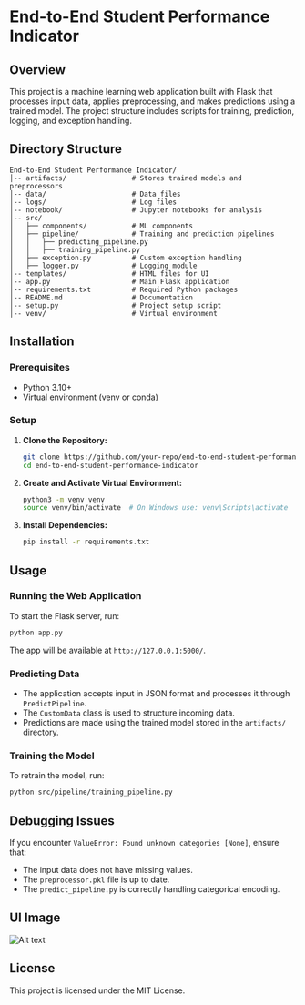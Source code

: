 # End-to-End Student Performance Indicator

## Overview

This project is a machine learning web application built with Flask that processes input data, applies preprocessing, and makes predictions using a trained model. The project structure includes scripts for training, prediction, logging, and exception handling.

## Directory Structure

```
End-to-End Student Performance Indicator/
│-- artifacts/                # Stores trained models and preprocessors
│-- data/                     # Data files
│-- logs/                     # Log files
│-- notebook/                 # Jupyter notebooks for analysis
│-- src/
│   ├── components/           # ML components
│   ├── pipeline/             # Training and prediction pipelines
│   │   ├── predicting_pipeline.py
│   │   ├── training_pipeline.py
│   ├── exception.py          # Custom exception handling
│   ├── logger.py             # Logging module
│-- templates/                # HTML files for UI
│-- app.py                    # Main Flask application
│-- requirements.txt          # Required Python packages
│-- README.md                 # Documentation
│-- setup.py                  # Project setup script
│-- venv/                     # Virtual environment
```

## Installation

### Prerequisites

- Python 3.10+
- Virtual environment (venv or conda)

### Setup

1. **Clone the Repository:**
   ```bash
   git clone https://github.com/your-repo/end-to-end-student-performance-indicator.git
   cd end-to-end-student-performance-indicator
   ```
2. **Create and Activate Virtual Environment:**
   ```bash
   python3 -m venv venv
   source venv/bin/activate  # On Windows use: venv\Scripts\activate
   ```
3. **Install Dependencies:**
   ```bash
   pip install -r requirements.txt
   ```

## Usage

### Running the Web Application

To start the Flask server, run:

```bash
python app.py
```

The app will be available at `http://127.0.0.1:5000/`.

### Predicting Data

- The application accepts input in JSON format and processes it through `PredictPipeline`.
- The `CustomData` class is used to structure incoming data.
- Predictions are made using the trained model stored in the `artifacts/` directory.

### Training the Model

To retrain the model, run:

```bash
python src/pipeline/training_pipeline.py
```

## Debugging Issues

If you encounter `ValueError: Found unknown categories [None]`, ensure that:

- The input data does not have missing values.
- The `preprocessor.pkl` file is up to date.
- The `predict_pipeline.py` is correctly handling categorical encoding.

## UI Image

<!-- To add an image of the UI:

1. Capture a screenshot of the web interface.
2. Save it in the `assets/` directory.
3. Link it in this README as follows:
   ```markdown
   ![App UI](assets/UI_image.png)
   ``` -->

   ![Alt text](assets/UI_image.png)

## License

This project is licensed under the MIT License.

